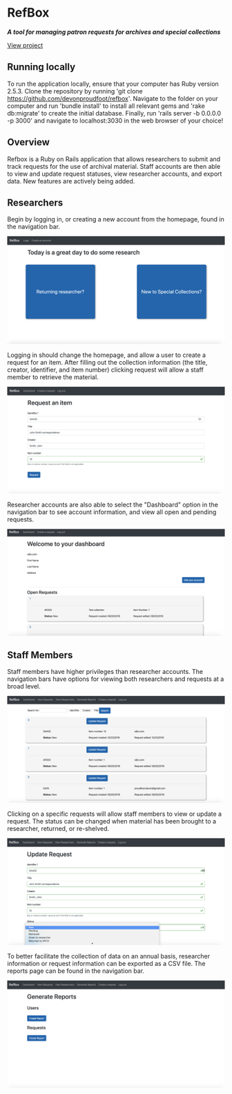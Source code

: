# RefBox

**_A tool for managing patron requests for archives and special collections_**

[View project](https://refbox.herokuapp.com)

## Running locally

To run the application locally, ensure that your computer has Ruby version 2.5.3.  Clone the repository by running 'git clone https://github.com/devonproudfoot/refbox'.  Navigate to the folder on your computer and run 'bundle install' to install all relevant gems and 'rake db:migrate' to create the initial database.  Finally, run 'rails server -b 0.0.0.0 -p 3000' and navigate to localhost:3030 in the web browser of your choice!

## Overview

Refbox is a Ruby on Rails application that allows researchers to submit and track requests for the use of archival material.  Staff accounts are then able to view and update request statuses, view researcher accounts, and export data.  New features are actively being added.

## Researchers

Begin by logging in, or creating a new account from the homepage, found in the navigation bar.

![Home page](/readme_images/homepage.png)

Logging in should change the homepage, and allow a user to create a request for an item.  After filling out the collection information (the title, creator, identifier, and item number) clicking request will allow a staff member to retrieve the material.

![Request page](readme_images/request.png)

Researcher accounts are also able to select the "Dashboard" option in the navigation bar to see account information, and view all open and pending requests.

![Dashboard](readme_images/dashboard.png)

## Staff Members

Staff members have higher privileges than researcher accounts.  The navigation bars have options for viewing both researchers and requests at a broad level.

![View Requests](readme_images/all_requests.png)

Clicking on a specific requests will allow staff members to view or update a request. The status can be changed when material has been brought to a researcher, returned, or re-shelved. 

![Updating Requests](readme_images/update.png)

To better facilitate the collection of data on an annual basis, researcher information or request information can be exported as a CSV file.  The reports page can be found in the navigation bar.

![Reports](readme_images/reports.png)